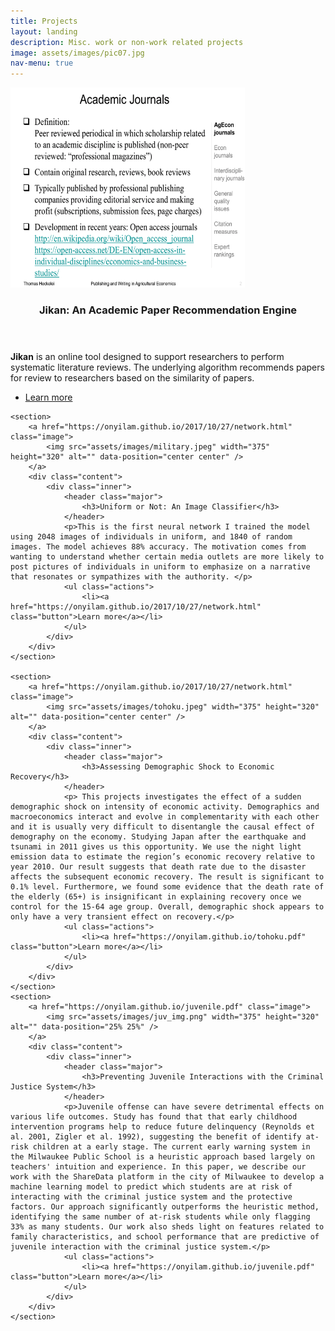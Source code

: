 ```yaml
---
title: Projects
layout: landing
description: Misc. work or non-work related projects
image: assets/images/pic07.jpg
nav-menu: true
---
```




<!-- Two -->
<section id="two" class="spotlights">
	<section>
		<a href="https://onyilam.github.io/2019/5/20/paper.html" class="image">
			<img src="assets/images/paper.png" width="375" height="320" alt="" data-position="center center" />
		</a>
		<div class="content">
			<div class="inner">
				<header class="major">
					<h3>Jikan: An Academic Paper Recommendation Engine</h3>
				</header>
				<p> <strong>Jikan</strong> is an online tool designed to support researchers to perform systematic literature reviews. The underlying algorithm recommends papers for review to researchers based on the similarity of papers. </p>
				<ul class="actions">
					<li><a href="https://onyilam.github.io/2019/05/20/paper.html" class="button">Learn more</a></li>
				</ul>
			</div>
		</div>
	</section>
	
	<section>
		<a href="https://onyilam.github.io/2017/10/27/network.html" class="image">
			<img src="assets/images/military.jpeg" width="375" height="320" alt="" data-position="center center" />
		</a>
		<div class="content">
			<div class="inner">
				<header class="major">
					<h3>Uniform or Not: An Image Classifier</h3>
				</header>
				<p>This is the first neural network I trained the model using 2048 images of individuals in uniform, and 1840 of random images. The model achieves 88% accuracy. The motivation comes from wanting to understand whether certain media outlets are more likely to post pictures of individuals in uniform to emphasize on a narrative that resonates or sympathizes with the authority. </p>
				<ul class="actions">
					<li><a href="https://onyilam.github.io/2017/10/27/network.html" class="button">Learn more</a></li>
				</ul>
			</div>
		</div>
	</section>
	
	<section>
		<a href="https://onyilam.github.io/2017/10/27/network.html" class="image">
			<img src="assets/images/tohoku.jpeg" width="375" height="320" alt="" data-position="center center" />
		</a>
		<div class="content">
			<div class="inner">
				<header class="major">
					<h3>Assessing Demographic Shock to Economic Recovery</h3>
				</header>
				<p> This projects investigates the effect of a sudden demographic shock on intensity of economic activity. Demographics and macroeconomics interact and evolve in complementarity with each other and it is usually very difficult to disentangle the causal effect of demography on the economy. Studying Japan after the earthquake and tsunami in 2011 gives us this opportunity. We use the night light emission data to estimate the region’s economic recovery relative to year 2010. Our result suggests that death rate due to the disaster affects the subsequent economic recovery. The result is significant to 0.1% level. Furthermore, we found some evidence that the death rate of the elderly (65+) is insignificant in explaining recovery once we control for the 15-64 age group. Overall, demographic shock appears to only have a very transient effect on recovery.</p>
				<ul class="actions">
					<li><a href="https://onyilam.github.io/tohoku.pdf" class="button">Learn more</a></li>
				</ul>
			</div>
		</div>
	</section>
	<section>
		<a href="https://onyilam.github.io/juvenile.pdf" class="image">
			<img src="assets/images/juv_img.png" width="375" height="320" alt="" data-position="25% 25%" />
		</a>
		<div class="content">
			<div class="inner">
				<header class="major">
					<h3>Preventing Juvenile Interactions with the Criminal Justice System</h3>
				</header>
				<p>Juvenile offense can have severe detrimental effects on various life outcomes. Study has found that that early childhood intervention programs help to reduce future delinquency (Reynolds et al. 2001, Zigler et al. 1992), suggesting the benefit of identify at-risk children at a early stage. The current early warning system in the Milwaukee Public School is a heuristic approach based largely on teachers' intuition and experience. In this paper, we describe our work with the ShareData platform in the city of Milwaukee to develop a machine learning model to predict which students are at risk of interacting with the criminal justice system and the protective factors. Our approach significantly outperforms the heuristic method, identifying the same number of at-risk students while only flagging 33% as many students. Our work also sheds light on features related to family characteristics, and school performance that are predictive of juvenile interaction with the criminal justice system.</p>
				<ul class="actions">
					<li><a href="https://onyilam.github.io/juvenile.pdf" class="button">Learn more</a></li>
				</ul>
			</div>
		</div>
	</section>
</section>

<!-- Three -->

